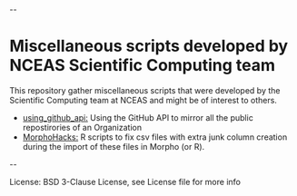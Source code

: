 --
# Miscellaneous scripts developed by NCEAS Scientific Computing team

This repository gather miscellaneous scripts that were developed by the Scientific Computing team at NCEAS and might be of interest to others.

- [using\_github\_api:](using_github_api/) Using the GitHub API to mirror all the public repostirories of an Organization
- [MorphoHacks:](MorphoHacks/) R scripts to fix csv files with extra junk column creation during the import of these files in Morpho (or R).

--

License: BSD 3-Clause License, see License file for more info